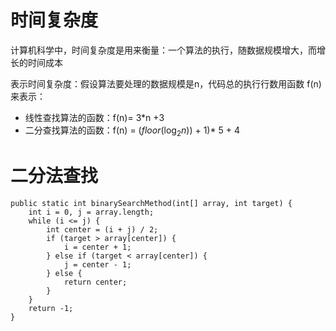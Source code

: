 # 时间复杂度
计算机科学中，时间复杂度是用来衡量：一个算法的执行，随数据规模增大，而增长的时间成本

表示时间复杂度：假设算法要处理的数据规模是n，代码总的执行行数用函数 f(n)来表示：
- 线性查找算法的函数：f(n)= 3*n +3
- 二分查找算法的函数：f(n) = ($floor(\log_{2}n))$ + 1)* 5 + 4

# 二分法查找

```
public static int binarySearchMethod(int[] array, int target) {
    int i = 0, j = array.length;
    while (i <= j) {
        int center = (i + j) / 2;
        if (target > array[center]) {
            i = center + 1;
        } else if (target < array[center]) {
            j = center - 1;
        } else {
            return center;
        }
    }
    return -1;
}
```
